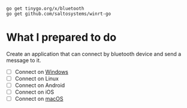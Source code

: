 ```shell
go get tinygo.org/x/bluetooth
go get github.com/saltosystems/winrt-go

```

# What I prepared to do
Create an application that can connect by bluetooth device and send a message to it.
- [ ] Connect on [Windows](https://learn.microsoft.com/en-us/windows/win32/api/_bluetooth/)
- [ ] Connect on Linux
- [ ] Connect on Android
- [ ] Connect on iOS
- [ ] Connect on [macOS](https://developer.apple.com/documentation/corebluetooth?language=objc) 
